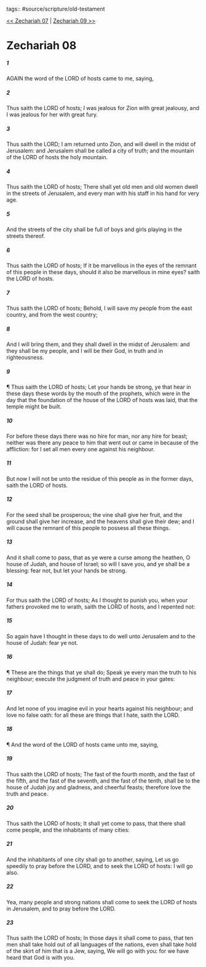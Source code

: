 tags:: #source/scripture/old-testament

[<< Zechariah 07](/old-testament/38_Zechariah/Zechariah_07.md) | [Zechariah 09 >>](/old-testament/38_Zechariah/Zechariah_09.md)

# Zechariah 08

##### 1

AGAIN the word of the LORD of hosts came to me, saying,

##### 2

Thus saith the LORD of hosts; I was jealous for Zion with great jealousy, and I was jealous for her with great fury.

##### 3

Thus saith the LORD; I am returned unto Zion, and will dwell in the midst of Jerusalem: and Jerusalem shall be called a city of truth; and the mountain of the LORD of hosts the holy mountain.

##### 4

Thus saith the LORD of hosts; There shall yet old men and old women dwell in the streets of Jerusalem, and every man with his staff in his hand for very age.

##### 5

And the streets of the city shall be full of boys and girls playing in the streets thereof.

##### 6

Thus saith the LORD of hosts; If it be marvellous in the eyes of the remnant of this people in these days, should it also be marvellous in mine eyes? saith the LORD of hosts.

##### 7

Thus saith the LORD of hosts; Behold, I will save my people from the east country, and from the west country;

##### 8

And I will bring them, and they shall dwell in the midst of Jerusalem: and they shall be my people, and I will be their God, in truth and in righteousness.

##### 9

¶ Thus saith the LORD of hosts; Let your hands be strong, ye that hear in these days these words by the mouth of the prophets, which were in the day that the foundation of the house of the LORD of hosts was laid, that the temple might be built.

##### 10

For before these days there was no hire for man, nor any hire for beast; neither was there any peace to him that went out or came in because of the affliction: for I set all men every one against his neighbour.

##### 11

But now I will not be unto the residue of this people as in the former days, saith the LORD of hosts.

##### 12

For the seed shall be prosperous; the vine shall give her fruit, and the ground shall give her increase, and the heavens shall give their dew; and I will cause the remnant of this people to possess all these things.

##### 13

And it shall come to pass, that as ye were a curse among the heathen, O house of Judah, and house of Israel; so will I save you, and ye shall be a blessing: fear not, but let your hands be strong.

##### 14

For thus saith the LORD of hosts; As I thought to punish you, when your fathers provoked me to wrath, saith the LORD of hosts, and I repented not:

##### 15

So again have I thought in these days to do well unto Jerusalem and to the house of Judah: fear ye not.

##### 16

¶ These are the things that ye shall do; Speak ye every man the truth to his neighbour; execute the judgment of truth and peace in your gates:

##### 17

And let none of you imagine evil in your hearts against his neighbour; and love no false oath: for all these are things that I hate, saith the LORD.

##### 18

¶ And the word of the LORD of hosts came unto me, saying,

##### 19

Thus saith the LORD of hosts; The fast of the fourth month, and the fast of the fifth, and the fast of the seventh, and the fast of the tenth, shall be to the house of Judah joy and gladness, and cheerful feasts; therefore love the truth and peace.

##### 20

Thus saith the LORD of hosts; It shall yet come to pass, that there shall come people, and the inhabitants of many cities:

##### 21

And the inhabitants of one city shall go to another, saying, Let us go speedily to pray before the LORD, and to seek the LORD of hosts: I will go also.

##### 22

Yea, many people and strong nations shall come to seek the LORD of hosts in Jerusalem, and to pray before the LORD.

##### 23

Thus saith the LORD of hosts; In those days it shall come to pass, that ten men shall take hold out of all languages of the nations, even shall take hold of the skirt of him that is a Jew, saying, We will go with you: for we have heard that God is with you.
